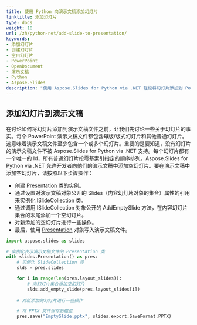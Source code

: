 ```yaml
---
title: 使用 Python 向演示文稿添加幻灯片
linktitle: 添加幻灯片
type: docs
weight: 10
url: /zh/python-net/add-slide-to-presentation/
keywords:
- 添加幻灯片
- 创建幻灯片
- 空白幻灯片
- PowerPoint
- OpenDocument
- 演示文稿
- Python
- Aspose.Slides
description: "使用 Aspose.Slides for Python via .NET 轻松将幻灯片添加到 PowerPoint 和 OpenDocument 演示文稿中——几秒即可实现无缝且高效的插入。"
---
```


## **添加幻灯片到演示文稿**
在讨论如何将幻灯片添加到演示文稿文件之前，让我们先讨论一些关于幻灯片的事实。每个 PowerPoint 演示文稿文件都包含母版/版式幻灯片和其他普通幻灯片。这意味着演示文稿文件至少包含一个或多个幻灯片。重要的是要知道，没有幻灯片的演示文稿文件不被 Aspose.Slides for Python via .NET 支持。每个幻灯片都有一个唯一的 Id，所有普通幻灯片按零基索引指定的顺序排列。Aspose.Slides for Python via .NET 允许开发者向他们的演示文稿中添加空幻灯片。要在演示文稿中添加空幻灯片，请按照以下步骤操作：

- 创建 [Presentation](https://reference.aspose.com/slides/python-net/aspose.slides/presentation/) 类的实例。
- 通过设置对演示文稿对象公开的 Slides（内容幻灯片对象的集合）属性的引用来实例化 [ISlideCollection](https://reference.aspose.com/slides/python-net/aspose.slides/islidecollection/) 类。
- 通过调用 ISlideCollection 对象公开的 AddEmptySlide 方法，在内容幻灯片集合的末尾添加一个空幻灯片。
- 对新添加的空幻灯片进行一些操作。
- 最后，使用 [Presentation](https://reference.aspose.com/slides/python-net/aspose.slides/presentation/) 对象写入演示文稿文件。

```py
import aspose.slides as slides

# 实例化表示演示文稿文件的 Presentation 类
with slides.Presentation() as pres:
    # 实例化 SlideCollection 类
    slds = pres.slides

    for i in range(len(pres.layout_slides)):
        # 向幻灯片集合添加空幻灯片
        slds.add_empty_slide(pres.layout_slides[i])
        
    # 对新添加的幻灯片进行一些操作

    # 将 PPTX 文件保存到磁盘
    pres.save("EmptySlide.pptx", slides.export.SaveFormat.PPTX)
```